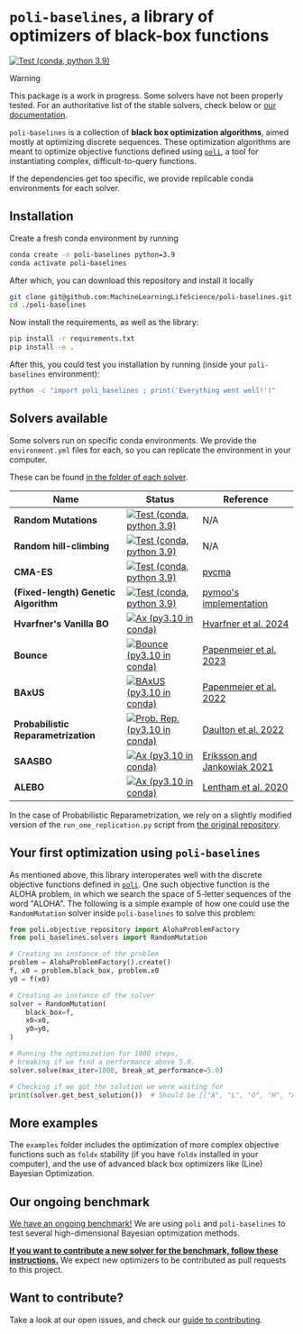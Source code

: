 # `poli-baselines`, a library of optimizers of black-box functions

[![Test (conda, python 3.9)](https://github.com/MachineLearningLifeScience/poli-baselines/actions/workflows/python-tox-testing.yml/badge.svg)](https://github.com/MachineLearningLifeScience/poli-baselines/actions/workflows/python-tox-testing.yml)

> [!WARNING]  
> This package is a work in progress. Some solvers have not been properly tested. For an authoritative list of the stable solvers, check below or [our documentation](https://machinelearninglifescience.github.io/poli-docs/#black-box-optimization-algorithms).

`poli-baselines` is a collection of **black box optimization algorithms**, aimed mostly at optimizing discrete sequences. These optimization algorithms are meant to optimize objective functions defined using [`poli`](https://github.com/MachineLearningLifeScience/poli), a tool for instantiating complex, difficult-to-query functions.

If the dependencies get too specific, we provide replicable conda environments for each solver.

## Installation

Create a fresh conda environment by running

```bash
conda create -n poli-baselines python=3.9
conda activate poli-baselines
```

After which, you can download this repository and install it locally

```bash
git clone git@github.com:MachineLearningLifeScience/poli-baselines.git
cd ./poli-baselines
```

Now install the requirements, as well as the library:

```bash
pip install -r requirements.txt
pip install -e .
```

After this, you could test you installation by running (inside your `poli-baselines` environment):

```bash
python -c "import poli_baselines ; print('Everything went well!')"
```

## Solvers available

Some solvers run on specific conda environments. We provide
the `environment.yml` files for each, so you can replicate
the environment in your computer.

These can be found [in the folder of each solver](src/poli_baselines/solvers).

| Name | Status | Reference |
|----------|----------|----------|
| **Random Mutations**   |  [![Test (conda, python 3.9)](https://github.com/MachineLearningLifeScience/poli-baselines/actions/workflows/python-tox-testing.yml/badge.svg)](https://github.com/MachineLearningLifeScience/poli-baselines/actions/workflows/python-tox-testing.yml)  | N/A   |
| **Random hill-climbing**   |  [![Test (conda, python 3.9)](https://github.com/MachineLearningLifeScience/poli-baselines/actions/workflows/python-tox-testing.yml/badge.svg)](https://github.com/MachineLearningLifeScience/poli-baselines/actions/workflows/python-tox-testing.yml)  | N/A   |
| **CMA-ES**   |  [![Test (conda, python 3.9)](https://github.com/MachineLearningLifeScience/poli-baselines/actions/workflows/python-tox-testing.yml/badge.svg)](https://github.com/MachineLearningLifeScience/poli-baselines/actions/workflows/python-tox-testing.yml)  | [pycma](https://github.com/CMA-ES/pycma)   |
| **(Fixed-length) Genetic Algorithm**   |  [![Test (conda, python 3.9)](https://github.com/MachineLearningLifeScience/poli-baselines/actions/workflows/python-tox-testing.yml/badge.svg)](https://github.com/MachineLearningLifeScience/poli-baselines/actions/workflows/python-tox-testing.yml)  | [pymoo's implementation](https://pymoo.org/algorithms/soo/ga.html)  |
| **Hvarfner's Vanilla BO** |  [![Ax (py3.10 in conda)](https://github.com/MachineLearningLifeScience/poli-baselines/actions/workflows/python-tox-testing-ax.yml/badge.svg)](https://github.com/MachineLearningLifeScience/poli-baselines/actions/workflows/python-tox-testing-ax.yml)  | [Hvarfner et al. 2024](https://arxiv.org/abs/2402.02229) |
| **Bounce** |  [![Bounce (py3.10 in conda)](https://github.com/MachineLearningLifeScience/poli-baselines/actions/workflows/python-tox-testing-bounce.yml/badge.svg)](https://github.com/MachineLearningLifeScience/poli-baselines/actions/workflows/python-tox-testing-bounce.yml)  | [Papenmeier et al. 2023](https://arxiv.org/abs/2307.00618) |
| **BAxUS** |  [![BAxUS (py3.10 in conda)](https://github.com/MachineLearningLifeScience/poli-baselines/actions/workflows/python-tox-testing-baxus.yml/badge.svg)](https://github.com/MachineLearningLifeScience/poli-baselines/actions/workflows/python-tox-testing-baxus.yml)  | [Papenmeier et al. 2022](https://arxiv.org/abs/2304.11468) |
| **Probabilistic Reparametrization** |  [![Prob. Rep. (py3.10 in conda)](https://github.com/MachineLearningLifeScience/poli-baselines/actions/workflows/python-tox-testing-pr.yml/badge.svg)](https://github.com/MachineLearningLifeScience/poli-baselines/actions/workflows/python-tox-testing-pr.yml)  | [Daulton et al. 2022](https://arxiv.org/abs/2210.10199) |
| **SAASBO** |  [![Ax (py3.10 in conda)](https://github.com/MachineLearningLifeScience/poli-baselines/actions/workflows/python-tox-testing-ax.yml/badge.svg)](https://github.com/MachineLearningLifeScience/poli-baselines/actions/workflows/python-tox-testing-ax.yml)  | [Eriksson and Jankowiak 2021](https://arxiv.org/abs/2103.00349) |
| **ALEBO** |  [![Ax (py3.10 in conda)](https://github.com/MachineLearningLifeScience/poli-baselines/actions/workflows/python-tox-testing-ax.yml/badge.svg)](https://github.com/MachineLearningLifeScience/poli-baselines/actions/workflows/python-tox-testing-ax.yml)  | [Lentham et al. 2020](https://proceedings.neurips.cc/paper/2020/file/10fb6cfa4c990d2bad5ddef4f70e8ba2-Paper.pdf) |

In the case of Probabilistic Reparametrization, we rely on a slightly modified version of the `run_one_replication.py` script from [the original repository](https://github.com/facebookresearch/bo_pr).

## Your first optimization using `poli-baselines`

As mentioned above, this library interoperates well with the discrete objective functions defined in [`poli`](https://github.com/MachineLearningLifeScience/poli). One such objective function is the ALOHA problem, in which we search the space of 5-letter sequences of the word "ALOHA". The following is a simple example of how one could use the `RandomMutation` solver inside `poli-baselines` to solve this problem:

```python
from poli.objective_repository import AlohaProblemFactory
from poli_baselines.solvers import RandomMutation

# Creating an instance of the problem
problem = AlohaProblemFactory().create()
f, x0 = problem.black_box, problem.x0
y0 = f(x0)

# Creating an instance of the solver
solver = RandomMutation(
    black_box=f,
    x0=x0,
    y0=y0,
)

# Running the optimization for 1000 steps,
# breaking if we find a performance above 5.0.
solver.solve(max_iter=1000, break_at_performance=5.0)

# Checking if we got the solution we were waiting for
print(solver.get_best_solution())  # Should be [["A", "L", "O", "H", "A"]]
```

## More examples

The `examples` folder includes the optimization of more complex objective functions such as `foldx` stability (if you have `foldx` installed in your computer), and the use of advanced black box optimizers like (Line) Bayesian Optimization.

## Our ongoing benchmark

[We have an ongoing benchmark!](https://machinelearninglifescience.github.io/hdbo_benchmark/) We are using `poli` and `poli-baselines` to test several high-dimensional Bayesian optimization methods.

[**If you want to contribute a new solver for the benchmark, follow these instructions.**](https://machinelearninglifescience.github.io/poli-docs/contributing/a_new_solver.html) We expect new optimizers to be contributed as pull requests to this project.

## Want to contribute?

Take a look at our open issues, and check our [guide to contributing](https://github.com/MachineLearningLifeScience/poli-baselines/blob/main/CONTRIBUTING.md).
